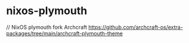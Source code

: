 # nixos-plymouth
// NixOS plymouth fork Archcraft
https://github.com/archcraft-os/extra-packages/tree/main/archcraft-plymouth-theme
